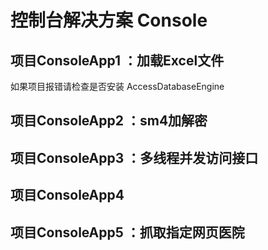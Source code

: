 # 控制台解决方案 Console

## 项目ConsoleApp1 ：加载Excel文件

如果项目报错请检查是否安装 AccessDatabaseEngine

## 项目ConsoleApp2 ：sm4加解密

## 项目ConsoleApp3 ：多线程并发访问接口

## 项目ConsoleApp4

## 项目ConsoleApp5 ：抓取指定网页医院